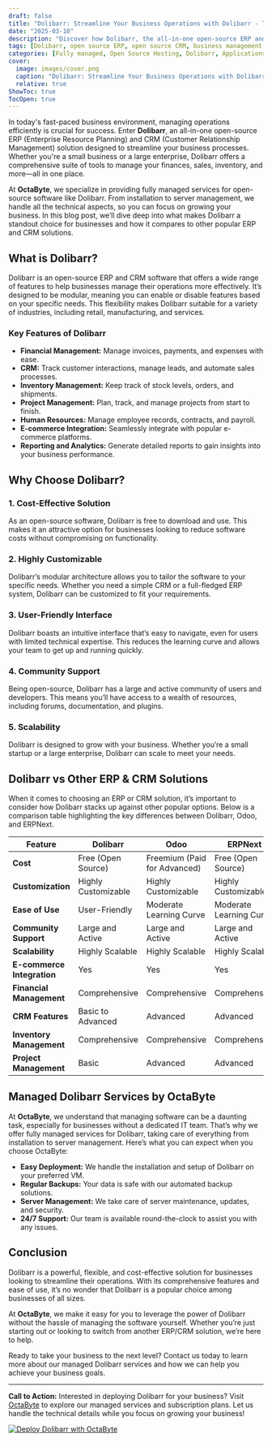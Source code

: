 ```yaml
---
draft: false
title: "Dolibarr: Streamline Your Business Operations with Dolibarr - The All-in-One Open Source ERP & CRM"
date: "2025-03-10"
description: "Discover how Dolibarr, the all-in-one open-source ERP and CRM, can revolutionize your business operations. Learn about its features, benefits, and how it compares to other popular business management tools."
tags: [Dolibarr, open source ERP, open source CRM, business management software, Dolibarr vs Odoo, Dolibarr vs ERPNext, managed Dolibarr services, OctaByte]
categories: [Fully managed, Open Source Hosting, Dolibarr, Applications, Crm Erp]
cover:
  image: images/cover.png
  caption: "Dolibarr: Streamline Your Business Operations with Dolibarr - The All-in-One Open Source ERP & CRM"
  relative: true
ShowToc: true
TocOpen: true
---
```



In today's fast-paced business environment, managing operations efficiently is crucial for success. Enter **Dolibarr**, an all-in-one open-source ERP (Enterprise Resource Planning) and CRM (Customer Relationship Management) solution designed to streamline your business processes. Whether you're a small business or a large enterprise, Dolibarr offers a comprehensive suite of tools to manage your finances, sales, inventory, and more—all in one place.

At **OctaByte**, we specialize in providing fully managed services for open-source software like Dolibarr. From installation to server management, we handle all the technical aspects, so you can focus on growing your business. In this blog post, we’ll dive deep into what makes Dolibarr a standout choice for businesses and how it compares to other popular ERP and CRM solutions.

## What is Dolibarr?

Dolibarr is an open-source ERP and CRM software that offers a wide range of features to help businesses manage their operations more effectively. It’s designed to be modular, meaning you can enable or disable features based on your specific needs. This flexibility makes Dolibarr suitable for a variety of industries, including retail, manufacturing, and services.

### Key Features of Dolibarr

- **Financial Management:** Manage invoices, payments, and expenses with ease.
- **CRM:** Track customer interactions, manage leads, and automate sales processes.
- **Inventory Management:** Keep track of stock levels, orders, and shipments.
- **Project Management:** Plan, track, and manage projects from start to finish.
- **Human Resources:** Manage employee records, contracts, and payroll.
- **E-commerce Integration:** Seamlessly integrate with popular e-commerce platforms.
- **Reporting and Analytics:** Generate detailed reports to gain insights into your business performance.

## Why Choose Dolibarr?

### 1. **Cost-Effective Solution**
As an open-source software, Dolibarr is free to download and use. This makes it an attractive option for businesses looking to reduce software costs without compromising on functionality.

### 2. **Highly Customizable**
Dolibarr’s modular architecture allows you to tailor the software to your specific needs. Whether you need a simple CRM or a full-fledged ERP system, Dolibarr can be customized to fit your requirements.

### 3. **User-Friendly Interface**
Dolibarr boasts an intuitive interface that’s easy to navigate, even for users with limited technical expertise. This reduces the learning curve and allows your team to get up and running quickly.

### 4. **Community Support**
Being open-source, Dolibarr has a large and active community of users and developers. This means you’ll have access to a wealth of resources, including forums, documentation, and plugins.

### 5. **Scalability**
Dolibarr is designed to grow with your business. Whether you’re a small startup or a large enterprise, Dolibarr can scale to meet your needs.

## Dolibarr vs Other ERP & CRM Solutions

When it comes to choosing an ERP or CRM solution, it’s important to consider how Dolibarr stacks up against other popular options. Below is a comparison table highlighting the key differences between Dolibarr, Odoo, and ERPNext.

| Feature                | Dolibarr                     | Odoo                         | ERPNext                      |
|------------------------|------------------------------|------------------------------|------------------------------|
| **Cost**               | Free (Open Source)           | Freemium (Paid for Advanced) | Free (Open Source)           |
| **Customization**      | Highly Customizable          | Highly Customizable          | Highly Customizable          |
| **Ease of Use**        | User-Friendly                | Moderate Learning Curve      | Moderate Learning Curve      |
| **Community Support**  | Large and Active             | Large and Active             | Large and Active             |
| **Scalability**        | Highly Scalable              | Highly Scalable              | Highly Scalable              |
| **E-commerce Integration** | Yes                       | Yes                          | Yes                          |
| **Financial Management** | Comprehensive              | Comprehensive                | Comprehensive                |
| **CRM Features**       | Basic to Advanced            | Advanced                     | Advanced                     |
| **Inventory Management** | Comprehensive              | Comprehensive                | Comprehensive                |
| **Project Management** | Basic                        | Advanced                     | Advanced                     |

## Managed Dolibarr Services by OctaByte

At **OctaByte**, we understand that managing software can be a daunting task, especially for businesses without a dedicated IT team. That’s why we offer fully managed services for Dolibarr, taking care of everything from installation to server management. Here’s what you can expect when you choose OctaByte:

- **Easy Deployment:** We handle the installation and setup of Dolibarr on your preferred VM.
- **Regular Backups:** Your data is safe with our automated backup solutions.
- **Server Management:** We take care of server maintenance, updates, and security.
- **24/7 Support:** Our team is available round-the-clock to assist you with any issues.

## Conclusion

Dolibarr is a powerful, flexible, and cost-effective solution for businesses looking to streamline their operations. With its comprehensive features and ease of use, it’s no wonder that Dolibarr is a popular choice among businesses of all sizes.

At **OctaByte**, we make it easy for you to leverage the power of Dolibarr without the hassle of managing the software yourself. Whether you’re just starting out or looking to switch from another ERP/CRM solution, we’re here to help.

Ready to take your business to the next level? Contact us today to learn more about our managed Dolibarr services and how we can help you achieve your business goals.

---

**Call to Action:** Interested in deploying Dolibarr for your business? Visit [OctaByte](https://octabyte.io) to explore our managed services and subscription plans. Let us handle the technical details while you focus on growing your business!

[![Deploy Dolibarr with OctaByte](/images/deploy-on-octabyte.png)](https://octabyte.io/fully-managed-open-source-services/applications/crm-erp/dolibarr)
